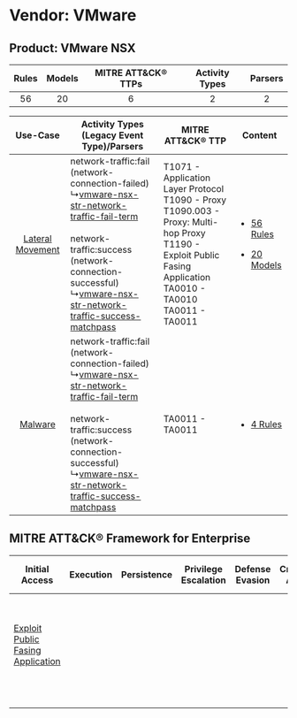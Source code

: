 Vendor: VMware
==============
Product: VMware NSX
-------------------
| Rules | Models | MITRE ATT&CK® TTPs | Activity Types | Parsers |
|:-----:|:------:|:------------------:|:--------------:|:-------:|
|  56   |   20   |         6          |       2        |    2    |

|    Use-Case    | Activity Types (Legacy Event Type)/Parsers    | MITRE ATT&CK® TTP    | Content    |
|:----:| ---- | ---- | ---- |
| [Lateral Movement](../../../UseCases/uc_lateral_movement.md) |  network-traffic:fail (network-connection-failed)<br> ↳[vmware-nsx-str-network-traffic-fail-term](Ps/pC_vmwarensxstrnetworktrafficfailterm.md)<br><br> network-traffic:success (network-connection-successful)<br> ↳[vmware-nsx-str-network-traffic-success-matchpass](Ps/pC_vmwarensxstrnetworktrafficsuccessmatchpass.md)<br> | T1071 - Application Layer Protocol<br>T1090 - Proxy<br>T1090.003 - Proxy: Multi-hop Proxy<br>T1190 - Exploit Public Fasing Application<br>TA0010 - TA0010<br>TA0011 - TA0011<br> | [<ul><li>56 Rules</li></ul><ul><li>20 Models</li></ul>](RM/r_m_vmware_vmware_nsx_Lateral_Movement.md) |
|          [Malware](../../../UseCases/uc_malware.md)          |  network-traffic:fail (network-connection-failed)<br> ↳[vmware-nsx-str-network-traffic-fail-term](Ps/pC_vmwarensxstrnetworktrafficfailterm.md)<br><br> network-traffic:success (network-connection-successful)<br> ↳[vmware-nsx-str-network-traffic-success-matchpass](Ps/pC_vmwarensxstrnetworktrafficsuccessmatchpass.md)<br> | TA0011 - TA0011<br>    | [<ul><li>4 Rules</li></ul>](RM/r_m_vmware_vmware_nsx_Malware.md)    |

MITRE ATT&CK® Framework for Enterprise
--------------------------------------
| Initial Access                                                                         | Execution | Persistence | Privilege Escalation | Defense Evasion | Credential Access | Discovery | Lateral Movement | Collection | Command and Control                                                                                                                                                                                                      | Exfiltration | Impact |
| -------------------------------------------------------------------------------------- | --------- | ----------- | -------------------- | --------------- | ----------------- | --------- | ---------------- | ---------- | ------------------------------------------------------------------------------------------------------------------------------------------------------------------------------------------------------------------------ | ------------ | ------ |
| [Exploit Public Fasing Application](https://attack.mitre.org/techniques/T1190)<br><br> |           |             |                      |                 |                   |           |                  |            | [Proxy: Multi-hop Proxy](https://attack.mitre.org/techniques/T1090/003)<br><br>[Application Layer Protocol](https://attack.mitre.org/techniques/T1071)<br><br>[Proxy](https://attack.mitre.org/techniques/T1090)<br><br> |              |        |